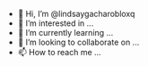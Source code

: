 - 👋 Hi, I’m @lindsaygacharobloxq
- 👀 I’m interested in ...
- 🌱 I’m currently learning ...
- 💞️ I’m looking to collaborate on ...
- 📫 How to reach me ...

<!---
lindsaygacharobloxq/lindsaygacharobloxq is a ✨ special ✨ repository because its `README.md` (this file) appears on your GitHub profile.
You can click the Preview link to take a look at your changes.
--->
